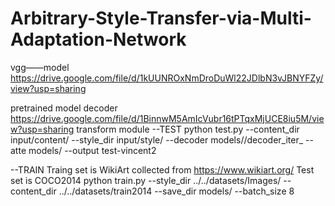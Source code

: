 # Arbitrary-Style-Transfer-via-Multi-Adaptation-Network
vgg——model https://drive.google.com/file/d/1kUUNROxNmDroDuWl22JDlbN3vJBNYFZy/view?usp=sharing


pretrained model 
decoder https://drive.google.com/file/d/1BinnwM5AmIcVubr16tPTqxMjUCE8iu5M/view?usp=sharing
transform module 
--TEST
python test.py  --content_dir input/content/ --style_dir input/style/   --decoder models//decoder_iter_  --atte models/   --output test-vincent2

--TRAIN
Traing set is WikiArt collected from https://www.wikiart.org/
Test set is COCO2014
python train.py --style_dir ../../datasets/Images/ --content_dir ../../datasets/train2014 --save_dir models/ --batch_size 8
